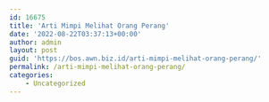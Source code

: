 ```yaml
---
id: 16675
title: 'Arti Mimpi Melihat Orang Perang'
date: '2022-08-22T03:37:13+00:00'
author: admin
layout: post
guid: 'https://bos.awn.biz.id/arti-mimpi-melihat-orang-perang/'
permalink: /arti-mimpi-melihat-orang-perang/
categories:
    - Uncategorized
---
```


